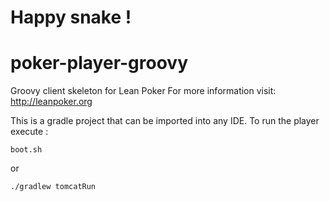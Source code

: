 Happy snake !
=============


poker-player-groovy
===================

Groovy client skeleton for Lean Poker
For more information visit: http://leanpoker.org

This is a gradle project that can be imported into any IDE. To run the player execute :

`boot.sh`

or

`./gradlew tomcatRun`
